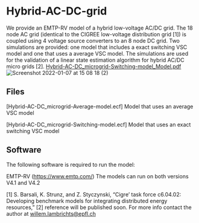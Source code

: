 # Hybrid-AC-DC-grid

We provide an EMTP-RV model of a hybrid low-voltage AC/DC grid. The 18 node AC grid (identical to the CIGREE low-voltage distribution grid [1]) is coupled using 4 voltage source converters to an 8 node DC grid. Two simulations are provided: one model that includes a exact switching VSC model and one that uses a average VSC model. The simulations are used for the validation of a linear state estimation algorithm for hybrid AC/DC micro grids [2].
[Hybrid-AC-DC_microgrid-Switching-model_Model.pdf](https://github.com/DESL-EPFL/Hybrid-AC-DC-grid/files/7829242/Hybrid-AC-DC_microgrid-Switching-model_Model.pdf)
![Screenshot 2022-01-07 at 15 08 18 (2)](https://user-images.githubusercontent.com/57922986/148555762-e59ae22f-6194-4163-a142-9d90b0e97a44.png)


## Files

[Hybrid-AC-DC_microgrid-Average-model.ecf] Model that uses an average VSC model

[Hybrid-AC-DC_microgrid-Switching-model.ecf] Model that uses an exact switching VSC model


## Software
The following software is required to run the model:

EMTP-RV (https://www.emtp.com/) The models can run on both versions V4.1 and V4.2 


[1] S. Barsali, K. Strunz, and Z. Styczynski, “Cigre’ task force c6.04.02: Developing benchmark models for integrating distributed energy resources,”
[2] reference will be published soon. For more info contact the author at willem.lambrichts@epfl.ch

